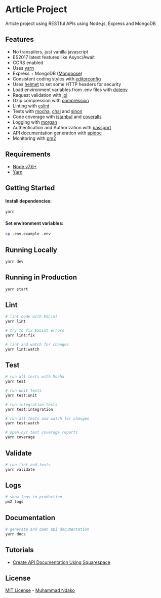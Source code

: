 # Article Project

Article project using RESTful APIs using Node.js, Express and MongoDB

## Features

 - No transpilers, just vanilla javascript
 - ES2017 latest features like Async/Await
 - CORS enabled
 - Uses [yarn](https://yarnpkg.com)
 - Express + MongoDB ([Mongoose](http://mongoosejs.com/))
 - Consistent coding styles with [editorconfig](http://editorconfig.org)
 - Uses [helmet](https://github.com/helmetjs/helmet) to set some HTTP headers for security
 - Load environment variables from .env files with [dotenv](https://github.com/rolodato/dotenv-safe)
 - Request validation with [joi](https://github.com/hapijs/joi)
 - Gzip compression with [compression](https://github.com/expressjs/compression)
 - Linting with [eslint](http://eslint.org)
 - Tests with [mocha](https://mochajs.org), [chai](http://chaijs.com) and [sinon](http://sinonjs.org)
 - Code coverage with [istanbul](https://istanbul.js.org) and [coveralls](https://coveralls.io)
 - Logging with [morgan](https://github.com/expressjs/morgan)
 - Authentication and Authorization with [passport](http://passportjs.org)
 - API documentation generation with [apidoc](http://apidocjs.com)
 - Monitoring with [pm2](https://github.com/Unitech/pm2)

## Requirements

 - [Node v7.6+](https://nodejs.org/en/download/current/)
 - [Yarn](https://yarnpkg.com/en/docs/install)

## Getting Started

#### Install dependencies:

```bash
yarn
```

#### Set environment variables:

```bash
cp .env.example .env
```

## Running Locally

```bash
yarn dev
```

## Running in Production

```bash
yarn start
```

## Lint

```bash
# lint code with ESLint
yarn lint

# try to fix ESLint errors
yarn lint:fix

# lint and watch for changes
yarn lint:watch
```

## Test

```bash
# run all tests with Mocha
yarn test

# run unit tests
yarn test:unit

# run integration tests
yarn test:integration

# run all tests and watch for changes
yarn test:watch

# open nyc test coverage reports
yarn coverage
```

## Validate

```bash
# run lint and tests
yarn validate
```

## Logs

```bash
# show logs in production
pm2 logs
```

## Documentation

```bash
# generate and open api documentation
yarn docs
```


## Tutorials
 - [Create API Documentation Using Squarespace](https://selfaware.blog/home/2018/6/23/api-documentation)

## License

[MIT License](README.md) - [Muhammad Ndako](https://github.com/mzndako)
